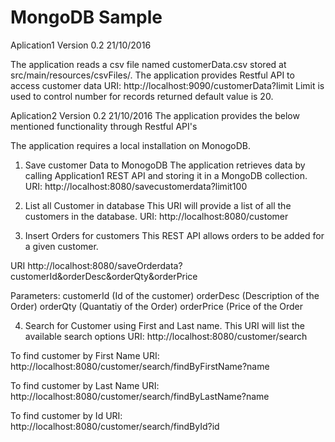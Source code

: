 # MongoDB Sample

Aplication1 Version 0.2 21/10/2016

The application reads a csv file named customerData.csv stored at src/main/resources/csvFiles/.
The application provides Restful API to access customer data
URI: http://localhost:9090/customerData?limit
Limit is used to control number for records returned default value is 20.


Aplication2 Version 0.2 21/10/2016
The application provides the below mentioned functionality through Restful API's

The application requires a local installation on MonogoDB. 


1. Save customer Data to MonogoDB
The application retrieves data by calling Application1 REST API and storing it in a MongoDB collection.
URI: http://localhost:8080/savecustomerdata?limit100

2. List all Customer in database
This URI will provide a list of all the customers in the database.
URI: http://localhost:8080/customer

3. Insert Orders for customers
This REST API allows orders to be added for a given customer.

URI http://localhost:8080/saveOrderdata?customerId&orderDesc&orderQty&orderPrice

Parameters:
customerId (Id of the customer)
orderDesc (Description of the Order)
orderQty (Quantatiy of the Order)
orderPrice (Price of the Order

4. Search for Customer using First and Last name.
This URI will list the available search options
URI: http://localhost:8080/customer/search

To find customer by First Name
URI: http://localhost:8080/customer/search/findByFirstName?name

To find customer by Last Name
URI: http://localhost:8080/customer/search/findByLastName?name

To find customer by Id
URI: http://localhost:8080/customer/search/findById?id
